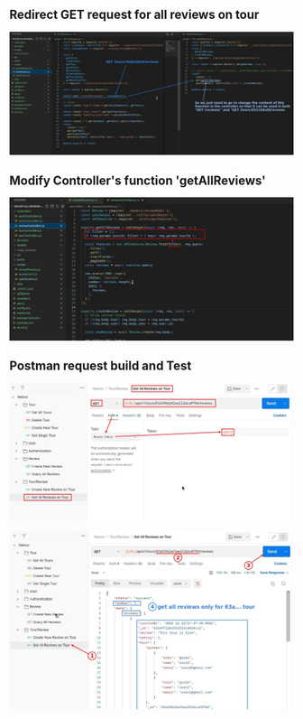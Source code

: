 ## **Redirect GET request for all reviews on tour**

![Alt follow next concept](pic/01.jpg)

## **Modify Controller's function 'getAllReviews'**

![Alt modify controller function 'getAllRevies'](pic/02.jpg)

## **Postman request build and Test**

![Alt create new request on Postman](pic/03.jpg)

![Alt test](pic/04.jpg)
